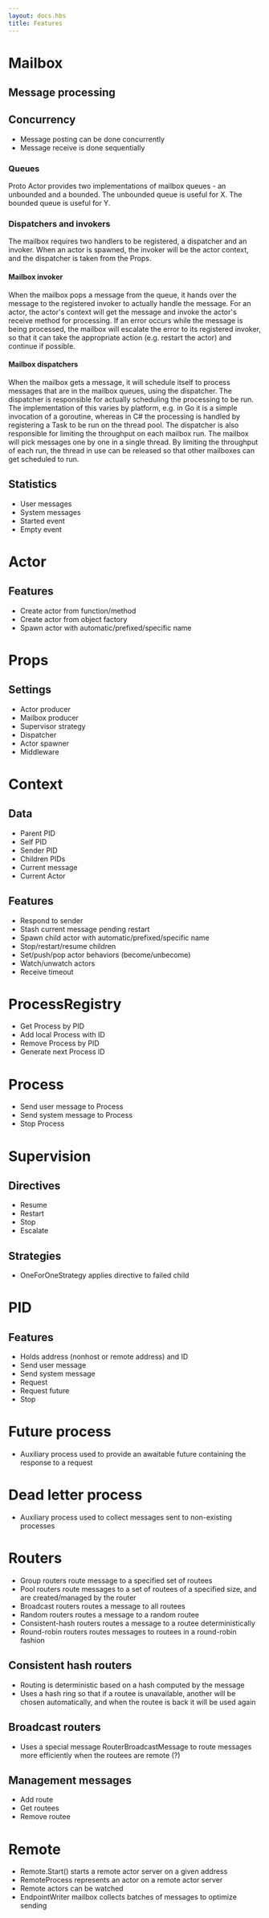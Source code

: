 ```yaml
---
layout: docs.hbs
title: Features
---
```


# Mailbox

## Message processing

## Concurrency
- Message posting can be done concurrently
- Message receive is done sequentially

### Queues
Proto Actor provides two implementations of mailbox queues - an unbounded and a bounded. The unbounded queue is useful for X. The bounded queue is useful for Y.

### Dispatchers and invokers
The mailbox requires two handlers to be registered, a dispatcher and an invoker. When an actor is spawned, the invoker will be the actor context, and the dispatcher is taken from the Props.

#### Mailbox invoker
When the mailbox pops a message from the queue, it hands over the message to the registered invoker to actually handle the message. For an actor, the actor's context will get the message and invoke the actor's receive method for processing. If an error occurs while the message is being processed, the mailbox will escalate the error to its registered invoker, so that it can take the appropriate action (e.g. restart the actor) and continue if possible.

#### Mailbox dispatchers
When the mailbox gets a message, it will schedule itself to process messages that are in the mailbox queues, using the dispatcher. The dispatcher is responsible for actually scheduling the processing to be run. The implementation of this varies by platform, e.g. in Go it is a simple invocation of a goroutine, whereas in C# the processing is handled by registering a Task to be run on the thread pool. The dispatcher is also responsible for limiting the throughput on each mailbox run. The mailbox will pick messages one by one in a single thread. By limiting the throughput of each run, the thread in use can be released so that other mailboxes can get scheduled to run.

## Statistics
- User messages
- System messages
- Started event
- Empty event

# Actor

## Features
- Create actor from function/method
- Create actor from object factory
- Spawn actor with automatic/prefixed/specific name

# Props

## Settings
- Actor producer
- Mailbox producer
- Supervisor strategy
- Dispatcher
- Actor spawner
- Middleware

# Context

## Data
- Parent PID
- Self PID
- Sender PID
- Children PIDs
- Current message
- Current Actor

## Features
- Respond to sender
- Stash current message pending restart
- Spawn child actor with automatic/prefixed/specific name
- Stop/restart/resume children
- Set/push/pop actor behaviors (become/unbecome)
- Watch/unwatch actors
- Receive timeout 

# ProcessRegistry
- Get Process by PID
- Add local Process with ID
- Remove Process by PID
- Generate next Process ID

# Process
- Send user message to Process
- Send system message to Process
- Stop Process

# Supervision

## Directives
- Resume
- Restart
- Stop
- Escalate

## Strategies
- OneForOneStrategy applies directive to failed child

# PID

## Features
- Holds address (nonhost or remote address) and ID
- Send user message
- Send system message
- Request
- Request future 
- Stop

# Future process
- Auxiliary process used to provide an awaitable future containing the response to a request

# Dead letter process
- Auxiliary process used to collect messages sent to non-existing processes

# Routers
- Group routers route message to a specified set of routees
- Pool routers route messages to a set of routees of a specified size, and are created/managed by the router
- Broadcast routers routes a message to all routees
- Random routers routes a message to a random routee
- Consistent-hash routers routes a message to a routee deterministically
- Round-robin routers routes messages to routees in a round-robin fashion

## Consistent hash routers
- Routing is deterministic based on a hash computed by the message
- Uses a hash ring so that if a routee is unavailable, another will be chosen automatically, and when the routee is back it will be used again

## Broadcast routers
- Uses a special message RouterBroadcastMessage to route messages more efficiently when the routees are remote (?)

## Management messages
- Add route
- Get routees
- Remove routee

# Remote
- Remote.Start() starts a remote actor server on a given address
- RemoteProcess represents an actor on a remote actor server
- Remote actors can be watched
- EndpointWriter mailbox collects batches of messages to optimize sending
